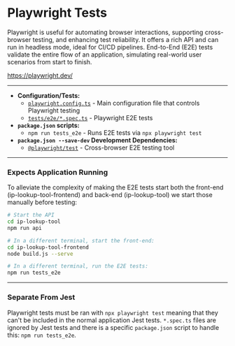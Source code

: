 # Playwright Tests

Playwright is useful for automating browser interactions, supporting cross-browser testing, and enhancing test reliability. It offers a rich API and can run in headless mode, ideal for CI/CD pipelines. End-to-End (E2E) tests validate the entire flow of an application, simulating real-world user scenarios from start to finish.

https://playwright.dev/

---

* **Configuration/Tests:**
    - [`playwright.config.ts`](../playwright.config.ts) - Main configuration file that controls Playwright testing
    - [`tests/e2e/*.spec.ts`](../tests/e2e) - Playwright E2E tests
* **`package.json` scripts:**
    - `npm run tests_e2e` - Runs E2E tests via `npx playwright test`
* **`package.json --save-dev` Development Dependencies:**
    - [`@playwright/test`](https://playwright.dev/) - Cross-browser E2E testing tool

---

### Expects Application Running

To alleviate the complexity of making the E2E tests start both the front-end (ip-lookup-tool-frontend) and back-end (ip-lookup-tool) we start those manually before testing:

```bash
# Start the API
cd ip-lookup-tool
npm run api

# In a different terminal, start the front-end:
cd ip-lookup-tool-frontend
node build.js --serve

# In a different terminal, run the E2E tests:
npm run tests_e2e
```

---

### Separate From Jest

Playwright tests must be ran with `npx playwright test` meaning that they can't be included in the normal application Jest tests. `*.spec.ts` files are ignored by Jest tests and there is a specific `package.json` script to handle this: `npm run tests_e2e`.
